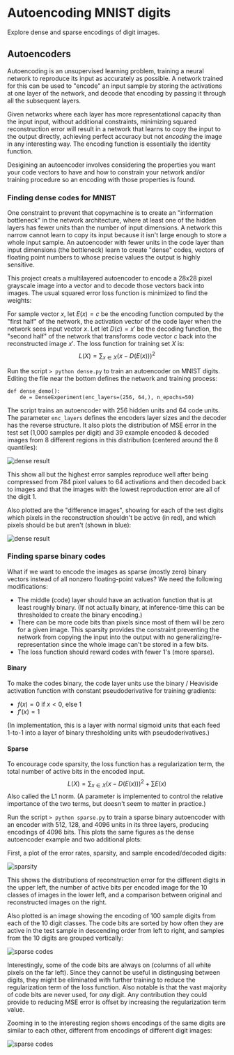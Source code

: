 # Autoencoding MNIST digits

Explore dense and sparse encodings of digit images.

## Autoencoders

Autoencoding is an unsupervised learning problem, training a neural network to reproduce its input as accurately as possible.  A network trained for this can be used to "encode" an input sample by storing the activations at one layer of the network, and decode that encoding by passing it through all the subsequent layers.  

Given networks where each layer has more representational capacity than the input input, without additional constraints, minimizing squared reconstruction error will result in a network that learns to copy the input to the output directly, achieving perfect accuracy but not *encoding* the image in any interesting way.  The encoding function is essentially the identity function.

Desigining an autoencoder involves considering the properties you want your code vectors to have and how to constrain your network and/or training procedure so an encoding with those properties is found.

### Finding dense codes for MNIST

One constraint to prevent that copymachine is to create an "information bottleneck" in the network architecture, where at least one of the hidden layers has fewer units than the number of input dimensions.  A network this narrow cannot learn to copy its input because it isn't large enough to store a whole input sample. An autoencoder with fewer units in the code layer than input dimensions (the bottleneck) learn to create "dense" codes, vectors of floating point numbers to whose precise values the output is highly sensitive.  

This project creats a multilayered autoencoder to encode a 28x28 pixel grayscale image into a vector and to decode those vectors back into images.  The usual squared error loss function is minimized to find the weights:

For sample vector $x$, let $E(x)=c$ be the encoding function computed by the "first half" of the network, the activation vector of the code layer when the network sees input vector $x$.  Let let $D(c) = x'$ be the decoding function, the "second half" of the network that transforms code vector $c$ back into the reconstructed image $x'$.  The loss function for training set $X$ is:
$$
L(X) = \sum_{x\in X} (x - D(E(x)))^2
$$

Run the script `> python dense.py` to train an autoencoder on MNIST digits.  Editing the file near the bottom defines the network and training process:

```
def dense_demo():
    de = DenseExperiment(enc_layers=(256, 64,), n_epochs=50)
```

The script trains an autoencoder with 256 hidden units and 64 code units. The parameter `enc_layers` defines the encoders layer sizes and the decoder has the reverse structure.  It also plots the distribution of MSE error in the test set (1,000 samples per digit) and 39 example encoded & decoded images from 8 different regions in this distribution (centered around the 8 quantiles):

![dense result](/assets/dense_64.png)

This show all but the highest error samples reproduce well after being compressed from 784 pixel values to 64 activations and then decoded back to images and that the images with the lowest reproduction error are all of the digit 1.

Also plotted are the "difference images", showing for each of the test digits which pixels in the reconstruction shouldn't be active (in red), and which pixels should be but aren't (shown in blue):

![dense result](/assets/dense_diffs.png)


### Finding sparse binary codes

What if we want to encode the images as sparse (mostly zero) binary vectors instead of all nonzero floating-point values?  We need the following modifications:
* The middle (code) layer should have an activation function that is at least roughly binary.  (If not actually binary, at inference-time this can be thresholded to create the binary encoding.)
* There can be more code bits than pixels since most of them will be zero for a given image.  This sparsity provides the constraint preventing the network from copying the input into the output with no generalizing/re-representation since the whole image can't be stored in a few bits.  
* The loss function should reward codes with fewer 1's (more sparse).

#### Binary
To make the codes binary, the code layer units use the binary / Heaviside activation function with constant pseudoderivative for training gradients:
* $f(x) = 0 \text{ if } x<0 \text{, else } 1$
* $f'(x) = 1$

(In implementation, this is a layer with normal sigmoid units that each feed 1-to-1 into a layer of binary thresholding units with pseudoderivatives.)

#### Sparse
To encourage code sparsity, the loss function has a regularization term, the total number of active bits in the encoded input. 
$$
L(X) = \sum_{x\in X} (x - D(E(x)))^2  + \sum E(x)
$$
Also called the L1 norm.  (A parameter is implemented to control the relative importance of the two terms, but doesn't seem to matter in practice.)

Run the script `> python sparse.py` to train a sparse binary autoencoder with an encoder with 512, 128, and 4096 units in its three layers, producing encodings of 4096 bits.  This plots the same figures as the dense autoencoder example and two additional plots:

First, a plot of the error rates, sparsity, and sample encoded/decoded digits:

![sparsity](/assets/sparse_binary_L1-reg.png)

This shows the distributions of reconstruction error for the different digits in the upper left, the number of active bits per encoded image for the 10 classes of images in the lower left, and a comparison between original and reconstructed images on the right. 

Also plotted is an image showing the encoding of 100 sample digits from each of the 10 digit classes. The code bits are sorted by how often they are active in the test sample in descending order from left to right, and samples from the 10 digits are grouped vertically:

![sparse codes](/assets/sparse_codes_full.png)

Interestingly, some of the code bits are always on (columns of all white pixels on the far left).  Since they cannot be useful in distingusing between digits, they might be eliminated with further training to reduce the regularization term of the loss function.  Also notable is that the vast majority of code bits are never used, for *any* digit.  Any contribution they could provide to reducing MSE error is offset by increasing the regularization term value.

Zooming in to the interesting region shows encodings of the same digits are similar to each other, different from encodings of different digit images:

![sparse codes](/assets/sparse_codes.png)
